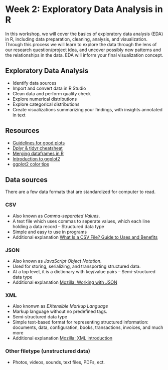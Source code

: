 # Week 2: Exploratory Data Analysis in R
In this workshop, we will cover the basics of exploratory data analysis (EDA) in R, including data preparation, cleaning, analysis, and visualization. Through this process we will learn to explore the data through the lens of our research question/project idea, and uncover possibly new patterns and the relationships in the data. EDA will inform your final visualization concept.       

## Exploratory Data Analysis 
- Identify data sources 
- Import and convert data in R Studio 
- Clean data and perform quality check
- Explore numerical distributions 
- Explore categorical distributions
- Create visualizations summarizing your findings, with insights annotated in text 

## Resources
- [Guidelines for good plots](https://rdpeng.github.io/RProgDA/customizing-ggplot2-plots.html)
- [Dplyr & tidyr cheatsheat](https://www.rstudio.com/wp-content/uploads/2015/02/data-wrangling-cheatsheet.pdf)
- [Merging dataframes in R](https://www.datasciencemadesimple.com/join-in-r-merge-in-r/)
- [Introduction to ggplot2](http://r-statistics.co/Complete-Ggplot2-Tutorial-Part1-With-R-Code.html)
- [ggplot2 color tips](https://www.datanovia.com/en/blog/ggplot-colors-best-tricks-you-will-love/)

## Data sources
There are a few data formats that are standardized for computer to read. 

### CSV
- Also known as *Comma-separated Values*. 
- A text file which uses commas to seperate values, which each line holding a data record 
– Structured data type
- Simple and easy to use in programs
- Additional explanation [What Is a CSV File? Guide to Uses and Benefits](https://flatfile.io/blog/what-is-a-csv-file-guide-to-uses-and-benefits)

### JSON 
- Also known as *JavaScript Object Notation*.
- Used for storing, serializing, and transporting structured data.
- At a top level, it is a dictionary with key/value pairs
– Semi-structured data type
- Additional explanation [Mozilla: Working with JSON](https://developer.mozilla.org/en-US/docs/Learn/JavaScript/Objects/JSON)

### XML
- Also knonwn as *EXtensible Markup Language*
- Markup language without no predefined tags.
- Semi-structured data type
- Simple text-based format for representing structured information: documents, data, configuration, books, transactions, invoices, and much more
- Additional explanation [Mozilla: XML introduction](https://developer.mozilla.org/en-US/docs/Web/XML/XML_introduction)

### Other filetype (unstructured data) 
- Photos, videos, sounds, text files, PDFs, ect. 
